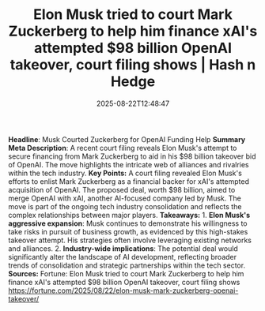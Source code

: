 ﻿---
title: "Elon Musk tried to court Mark Zuckerberg to help him finance xAI's attempted $98 billion OpenAI takeover, court filing shows | Hash n Hedge"
date: "2025-08-22T12:48:47"
category: "Markets"
summary: ""
slug: "elon-musk-tried-to-court-mark-zuckerberg-to-help-him-finance"
source_urls:
  - ""
seo:
  title: "Elon Musk tried to court Mark Zuckerberg to help him finance xAI's attempted $98 billion OpenAI takeover, court filing shows | Hash n Hedge | Hash n Hedge"
  description: ""
  keywords: ["news", "markets", "brief"]
---
**Headline**: Musk Courted Zuckerberg for OpenAI Funding Help  **Summary Meta Description**:  A recent court filing reveals Elon Musk's attempt to secure financing from Mark Zuckerberg to aid in his $98 billion takeover bid of OpenAI. The move highlights the intricate web of alliances and rivalries within the tech industry.  **Key Points:**   A court filing revealed Elon Musk's efforts to enlist Mark Zuckerberg as a financial backer for xAI's attempted acquisition of OpenAI.  The proposed deal, worth $98 billion, aimed to merge OpenAI with xAI, another AI-focused company led by Musk.  The move is part of the ongoing tech industry consolidation and reflects the complex relationships between major players.  **Takeaways:**  1. **Elon Musk's aggressive expansion**: Musk continues to demonstrate his willingness to take risks in pursuit of business growth, as evidenced by this high-stakes takeover attempt. His strategies often involve leveraging existing networks and alliances. 2. **Industry-wide implications**: The potential deal would significantly alter the landscape of AI development, reflecting broader trends of consolidation and strategic partnerships within the tech sector.  **Sources:**  Fortune: Elon Musk tried to court Mark Zuckerberg to help him finance xAI's attempted $98 billion OpenAI takeover, court filing shows https://fortune.com/2025/08/22/elon-musk-mark-zuckerberg-openai-takeover/